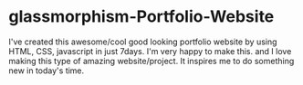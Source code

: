 # glassmorphism-Portfolio-Website
I've created this awesome/cool good looking portfolio website by using HTML, CSS, javascript in just 7days. I'm very happy to make this. and I love making this type of amazing website/project. It inspires me to do something new in today's time. 
